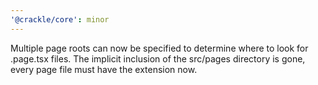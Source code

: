 ```yaml
---
'@crackle/core': minor
---
```


Multiple page roots can now be specified to determine where to look for .page.tsx files. The implicit inclusion of the src/pages directory is gone, every page file must have the extension now.
